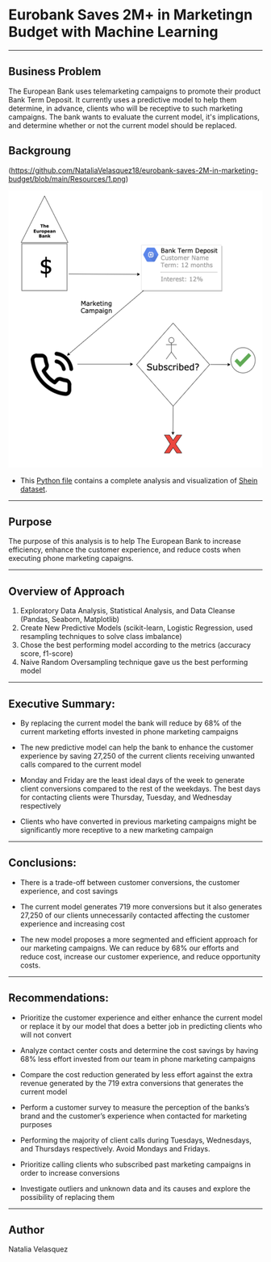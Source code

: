 # Eurobank Saves 2M+ in Marketingn Budget with Machine Learning


---

## Business Problem

The European Bank uses telemarketing campaigns to promote their product Bank Term Deposit.  It currently uses a predictive model to help them determine, in advance, clients who will be receptive to such marketing campaigns.  The bank wants to evaluate the current model, it's implications, and determine whether or not the current model should be replaced.


## Backgroung


(https://github.com/NataliaVelasquez18/eurobank-saves-2M-in-marketing-budget/blob/main/Resources/1.png)

<img src= "https://github.com/NataliaVelasquez18/eurobank-saves-2M-in-marketing-budget/blob/main/Resources/1.png" width="680" height="550" />

* This [Python file](https://github.com/NataliaVelasquez18/shein-boosts-revenue-by-5M-yearly/blob/main/Consumer_trends_EDA_and_Visualization.ipynb) contains a complete analysis and visualization of [Shein dataset](https://github.com/NataliaVelasquez18/shein-boosts-revenue-by-5M-yearly/blob/main/shopping_trends_updated.csv).

---


## Purpose


The purpose of this analysis is to help The European Bank to increase efficiency, enhance the customer experience, and reduce costs when executing phone marketing capaigns.

---

## Overview of Approach

1. Exploratory Data Analysis, Statistical Analysis, and Data Cleanse (Pandas, Seaborn, Matplotlib)
2. Create New Predictive Models (scikit-learn, Logistic Regression, used resampling techniques to solve class imbalance)
3. Chose the best performing model according to the metrics (accuracy score, f1-score)
4. Naive Random Oversampling technique gave us the best performing model


---

## Executive Summary:


* By replacing the current model the bank will reduce by 68% of the current marketing efforts invested in phone marketing campaigns

* The new predictive model can help the bank to enhance the customer experience by saving  27,250 of the current clients receiving unwanted calls compared to the current model

* Monday and Friday are the least ideal days of the week to generate client conversions compared to the rest of the weekdays.  The best days for contacting clients were Thursday, Tuesday, and Wednesday respectively

* Clients who have converted in previous marketing campaigns might be significantly more receptive to a new marketing campaign 


---

## Conclusions:

* There is a trade-off between customer conversions, the customer experience, and cost savings 

* The current model generates  719 more conversions but it also generates 27,250 of our clients unnecessarily contacted affecting the customer experience and increasing cost

* The new model proposes a more segmented and efficient approach for our marketing campaigns. We can reduce by 68% our efforts and reduce cost, increase our customer experience, and reduce opportunity costs.



---

## Recommendations:

* Prioritize the customer experience and either enhance the current model or replace it by our model that does a better job in predicting clients who will not convert

* Analyze contact center costs and determine the cost savings by having 68% less effort invested from our team in phone marketing campaigns

* Compare the cost reduction generated by less effort against the extra revenue generated by the 719 extra conversions that generates the current model

* Perform a customer survey to measure the perception of the banks’s brand and the customer’s experience when contacted for marketing purposes

* Performing the majority of client calls during Tuesdays, Wednesdays, and Thursdays respectively. Avoid Mondays and Fridays.

* Prioritize calling clients who subscribed past marketing campaigns in order to increase conversions

* Investigate outliers and unknown data and its causes and explore the possibility of replacing them




---

## Author

Natalia Velasquez

